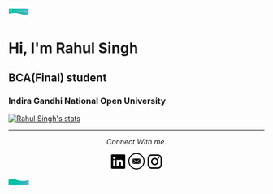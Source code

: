<a href="https://rahul-singh98.github.io/"><img width="40" src="https://github.com/Rahul-singh98/Rahul-singh98/blob/master/readme_resources/top.png"></a>


<div style="background:">
	<h1>Hi, I'm Rahul Singh</h1>
	<h2>BCA(Final) student</h2>
	<h3>Indira Gandhi National Open University</h3>
</div>

[![Rahul Singh's stats](https://github-readme-stats.vercel.app/api?username=Rahul-singh98)](https://github.com/Rahul-singh98/github-readme-stats)

<hr>
<p align="center">
  <i>Connect With me.</i>

  <p align="center">
    <a href="https://www.linkedin.com/in/rahul-singh-432555194" alt="Linkedin"><img src="https://github.com/Rahul-singh98/Rahul-singh98/blob/master/readme_resources/linkedin.png"></a>
    <a href="mailto:rahulrajput98fun@gmail.com" alt="Contact me"><img src="https://github.com/Rahul-singh98/Rahul-singh98/blob/master/readme_resources/mail.png"></a>
    <a href="https://www.instagram.com/karan_8510" alt="Instagram"><img src="https://github.com/Rahul-singh98/Rahul-singh98/blob/master/readme_resources/instagram.png"></a>
  </p>
</p>

<a href="https://rahul-singh98.github.io/"><img width="40" src="https://github.com/Rahul-singh98/Rahul-singh98/blob/master/readme_resources/bottom.png"></a>